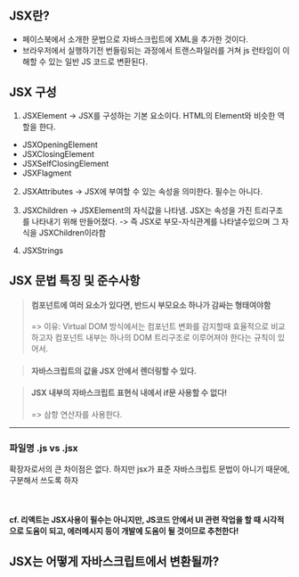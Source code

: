## JSX란?

- 페이스북에서 소개한 문법으로 자바스크립트에 XML을 추가한 것이다.
- 브라우저에서 실행하기전 번들링되는 과정에서 트랜스파일러를 거쳐 js 런타임이 이해할 수 있는 일반 JS 코드로 변환된다.

## JSX 구성

1. JSXElement
   -> JSX를 구성하는 기본 요소이다. HTML의 Element와 비슷한 역할을 한다.

- JSXOpeningElement
- JSXClosingElement
- JSXSelfClosingElement
- JSXFlagment

2. JSXAttributes
   -> JSX에 부여할 수 있는 속성을 의미한다. 필수는 아니다.

3. JSXChildren
   -> JSXElement의 자식값을 나타냄. JSX는 속성을 가진 트리구조를 나타내기 위해 만들어졌다.
   -> 즉 JSX로 부모-자식관계를 나타낼수있으며 그 자식을 JSXChildren이라함

4. JSXStrings

## JSX 문법 특징 및 준수사항

> #### 컴포넌트에 여러 요소가 있다면, 반드시 부모요소 하나가 감싸는 형태여야함
>
> => 이유: Virtual DOM 방식에서는 컴포넌트 변화를 감지할때 효율적으로 비교하고자 컴포넌트 내부는 하나의 DOM 트리구조로 이루어져야 한다는 규칙이 있어서.

> #### 자바스크립트의 값을 JSX 안에서 렌더링할 수 있다.

> #### JSX 내부의 자바스크립트 표현식 내에서 if문 사용할 수 없다!
>
> => 삼항 연산자를 사용한다.

---

### 파일명 .js vs .jsx

확장자로서의 큰 차이점은 없다. 하지만 jsx가 표준 자바스크립트 문법이 아니기 때문에, 구분해서 쓰도록 하자

<br>

#### cf. 리액트는 JSX사용이 필수는 아니지만, JS코드 안에서 UI 관련 작업을 할 때 시각적으로 도움이 되고, 에러메시지 등이 개발에 도움이 될 것이므로 추천한다!

## JSX는 어떻게 자바스크립트에서 변환될까?
